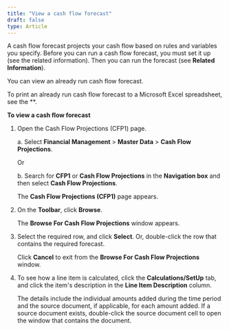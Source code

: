 ```yaml
---
title: "View a cash flow forecast"
draft: false
type: Article
---
```


A cash flow forecast projects your cash flow based on rules and variables you specify. Before you can run a cash flow forecast, you must set it up (see the related information). Then you can run the forecast (see **Related** **Information**).

You can view an already run cash flow forecast.

To print an already run cash flow forecast to a Microsoft Excel spreadsheet, see the **.

**To view a cash flow forecast**

1. Open the Cash Flow Projections (CFP1) page.

    a. Select **Financial Management** > **Master Data** > **Cash Flow Projections**.

    Or

    b. Search for **CFP1** or **Cash Flow Projections** in the **Navigation box** and then select **Cash Flow Projections**.

    The **Cash Flow Projections (CFP1)**  page appears.

2. On the **Toolbar**, click **Browse**.

    The **Browse For Cash Flow Projections** window appears.

3. Select the required row, and click **Select**. Or, double-click the row that contains the required forecast.

    Click **Cancel** to exit from the **Browse For Cash Flow Projections** window.

4. To see how a line item is calculated, click the **Calculations/SetUp** tab, and click the item's description in the **Line Item Description** column.

    The details include the individual amounts added during the time period and the source document, if applicable, for each amount added. If a source document exists, double-click the source document cell to open the window that contains the document.

​